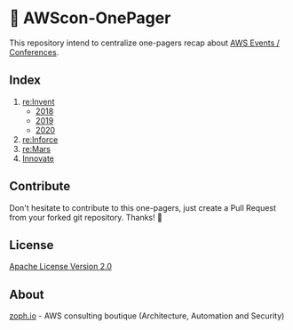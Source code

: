 # 📝 AWScon-OnePager

This repository intend to centralize one-pagers recap about [AWS Events / Conferences](https://aws.amazon.com/events/).

## Index

1. [re:Invent](https://reinvent.awsevents.com/)
   - [2018](reinvent/reinvent-2018.md)
   - [2019](reinvent/reinvent-2019.md)
   - [2020](reinvent/reinvent-2020.md)
2. [re:Inforce](https://reinforce.awsevents.com/)
3. [re:Mars]()
4. [Innovate](https://aws.amazon.com/events/aws-innovate/)

## Contribute

Don't hesitate to contribute to this one-pagers, just create a Pull Request from your forked git repository. Thanks! 🤝

## License

[Apache License Version 2.0](LICENSE)

## About

[zoph.io](https://zoph.io) - AWS consulting boutique (Architecture, Automation and Security)